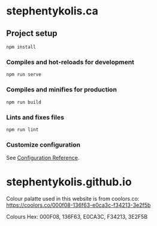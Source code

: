 # stephentykolis.ca

## Project setup

```
npm install
```

### Compiles and hot-reloads for development

```
npm run serve
```

### Compiles and minifies for production

```
npm run build
```

### Lints and fixes files

```
npm run lint
```

### Customize configuration

See [Configuration Reference](https://cli.vuejs.org/config/).

# stephentykolis.github.io

Colour palatte used in this website is from coolors.co: https://coolors.co/000f08-136f63-e0ca3c-f34213-3e2f5b

Colours Hex: 000F08, 136F63, E0CA3C, F34213, 3E2F5B
